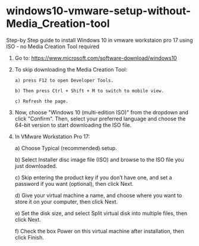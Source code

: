 # windows10-vmware-setup-without-Media_Creation-tool
Step-by Step guide to install Windows 10 in vmware workstaion pro 17 using ISO - no Media Creation Tool required

1. Go to: https://www.microsoft.com/software-download/windows10
2. To skip downloading the Media Creation Tool:
   
       a) press F12 to open Developer Tools.
   
       b) Then press Ctrl + Shift + M to switch to mobile view.
   
       c) Refresh the page.
4. Now, choose "Windows 10 (multi-edition ISO)" from the dropdown and click "Confirm". Then, select your preferred language and choose the 64-bit version to start downloading the ISO file.
5. In VMware Workstation Pro 17:

    a) Choose Typical (recommended) setup.

    b) Select Installer disc image file (ISO) and browse to the ISO file you just downloaded.

    c) Skip entering the product key if you don’t have one, and set a password if you want (optional), then click Next.

    d) Give your virtual machine a name, and choose where you want to store it on your computer, then click Next.

    e) Set the disk size, and select Split virtual disk into multiple files, then click Next.

    f) Check the box Power on this virtual machine after installation, then click Finish.

